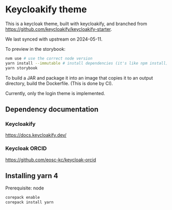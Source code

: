 # Keycloakify theme

This is a keycloak theme, built with keycloakify, and branched from <https://github.com/keycloakify/keycloakify-starter>.

We last synced with upstream on 2024-05-11.

To preview in the storybook:

```bash
nvm use # use the correct node version
yarn install --immutable # install dependencies (it's like npm install)
yarn storybook
```

To build a JAR and package it into an image that copies it to an output directory, build the Dockerfile. (This is done by CI).

Currently, only the login theme is implemented.

## Dependency documentation

### Keycloakify

https://docs.keycloakify.dev/

### Keycloak ORCID

https://github.com/eosc-kc/keycloak-orcid

## Installing yarn 4

Prerequisite: node

```bash
corepack enable
corepack install yarn
```
